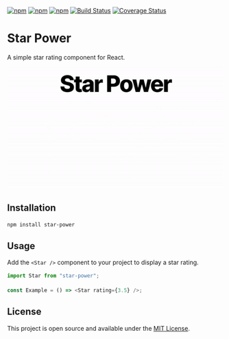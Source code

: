 [![npm](https://img.shields.io/npm/v/star-power.svg)](https://www.npmjs.com/package/star-power)
[![npm](https://img.shields.io/npm/dt/star-power.svg)](https://www.npmjs.com/package/star-power)
[![npm](https://img.shields.io/npm/l/star-power.svg)](https://www.npmjs.com/package/star-power)
[![Build Status](https://travis-ci.org/alexmacarthur/star-power.svg?branch=master)](https://travis-ci.org/alexmacarthur/star-power)
[![Coverage Status](https://coveralls.io/repos/github/alexmacarthur/star-power/badge.svg?branch=master)](https://coveralls.io/github/alexmacarthur/star-power?branch=master)

# Star Power

A simple star rating component for React.

![Preview](https://github.com/ahmadgaz/star-power/blob/master/preview.gif)

## Installation

```bash
npm install star-power
```

## Usage

Add the `<Star />` component to your project to display a star rating.

```js
import Star from "star-power";

const Example = () => <Star rating={3.5} />;
```

## License

This project is open source and available under the [MIT License](LICENSE.md).
